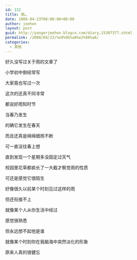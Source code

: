```yaml
---
id: 132
title: 雨…
date: 2008-04-23T08:00:00+00:00
author: jeehon
layout: post
guid: http://yangerjeehon.blogcn.com/diary,15307377.shtml
permalink: /2008/04/23/%e9%9b%a8%e2%80%a6/
categories:
  - 其他
---
```

好久没写过关于雨的文章了
  
小学初中倒经常写
  
大家竟也写过一次
  
这次的还真不同寻常
  
都说好雨知时节
  
当春乃发生
  
的确它发生在春天
  
而且还真是绵绵细雨不断
  
可一直没往春上想
  
直到发现一个星期多没固定过天气
  
校园里花草都疯长了一大截才察觉雨的性质
  
可还是感觉它很陌生
  
好像很久以前某个时刻见过这样的雨
  
但还衔接不上
  
就像某个人从你生活中经过
  
感觉很熟悉
  
但永远想不起他是谁
  
就像某个时刻你在我脑海中突然淡化的形象
  
原来人真的很健忘